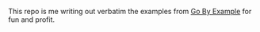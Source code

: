 This repo is me writing out verbatim the examples from [Go By Example](https://gobyexample.com/) for fun and profit. 
